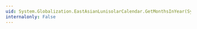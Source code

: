 ```yaml
---
uid: System.Globalization.EastAsianLunisolarCalendar.GetMonthsInYear(System.Int32,System.Int32)
internalonly: False
---
```

